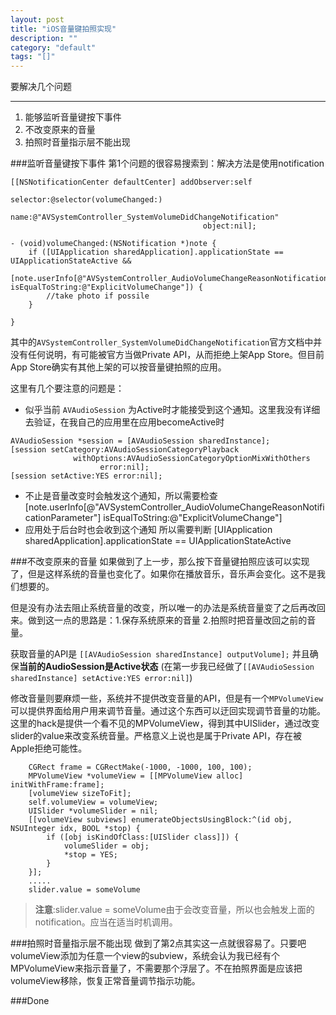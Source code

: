 ```yaml
---
layout: post
title: "iOS音量键拍照实现"
description: ""
category: "default"
tags: "[]"
---
```

要解决几个问题
____
1. 能够监听音量键按下事件
2. 不改变原来的音量
3. 拍照时音量指示层不能出现

###监听音量键按下事件
第1个问题的很容易搜索到：解决方法是使用notification

```
[[NSNotificationCenter defaultCenter] addObserver:self
                                         selector:@selector(volumeChanged:)
                                             name:@"AVSystemController_SystemVolumeDidChangeNotification"
                                           object:nil];

- (void)volumeChanged:(NSNotification *)note {
	if ([UIApplication sharedApplication].applicationState == UIApplicationStateActive && 
	[note.userInfo[@"AVSystemController_AudioVolumeChangeReasonNotificationParameter"] isEqualToString:@"ExplicitVolumeChange"]) {
		//take photo if possile
	}
    
}
```
其中的`AVSystemController_SystemVolumeDidChangeNotification`官方文档中并没有任何说明，有可能被官方当做Private API，从而拒绝上架App Store。但目前App Store确实有其他上架的可以按音量键拍照的应用。

这里有几个要注意的问题是：
- 似乎当前 `AVAudioSession` 为Active时才能接受到这个通知。这里我没有详细去验证，在我自己的应用里在应用becomeActive时

```
AVAudioSession *session = [AVAudioSession sharedInstance];
[session setCategory:AVAudioSessionCategoryPlayback
              withOptions:AVAudioSessionCategoryOptionMixWithOthers
                    error:nil];
[session setActive:YES error:nil];

```
- 不止是音量改变时会触发这个通知，所以需要检查
    [note.userInfo[@"AVSystemController_AudioVolumeChangeReasonNotificationParameter"] isEqualToString:@"ExplicitVolumeChange"]
- 应用处于后台时也会收到这个通知 所以需要判断 
    [UIApplication sharedApplication].applicationState == UIApplicationStateActive

###不改变原来的音量
如果做到了上一步，那么按下音量键拍照应该可以实现了，但是这样系统的音量也变化了。如果你在播放音乐，音乐声会变化。这不是我们想要的。

但是没有办法去阻止系统音量的改变，所以唯一的办法是系统音量变了之后再改回来。做到这一点的思路是：1.保存系统原来的音量 2.拍照时把音量改回之前的音量。

获取音量的API是  `[[AVAudioSession sharedInstance] outputVolume];`
并且确保**当前的AudioSession是Active状态** (在第一步我已经做了`[[AVAudioSession sharedInstance] setActive:YES error:nil]`)

修改音量则要麻烦一些，系统并不提供改变音量的API，但是有一个`MPVolumeView`可以提供界面给用户用来调节音量。通过这个东西可以迂回实现调节音量的功能。
这里的hack是提供一个看不见的MPVolumeView，得到其中UISlider，通过改变slider的value来改变系统音量。严格意义上说也是属于Private API，存在被Apple拒绝可能性。

```
    CGRect frame = CGRectMake(-1000, -1000, 100, 100);
    MPVolumeView *volumeView = [[MPVolumeView alloc] initWithFrame:frame];
    [volumeView sizeToFit];
    self.volumeView = volumeView;
    UISlider *volumeSlider = nil;
    [[volumeView subviews] enumerateObjectsUsingBlock:^(id obj, NSUInteger idx, BOOL *stop) {
        if ([obj isKindOfClass:[UISlider class]]) {
            volumeSlider = obj;
            *stop = YES;
        }
    }];
    .....
    slider.value = someVolume
```
>**注意**:slider.value = someVolume由于会改变音量，所以也会触发上面的notification。应当在适当时机调用。

###拍照时音量指示层不能出现
做到了第2点其实这一点就很容易了。只要吧volumeView添加为任意一个view的subview，系统会认为我已经有个MPVolumeView来指示音量了，不需要那个浮层了。不在拍照界面是应该把volumeView移除，恢复正常音量调节指示功能。

###Done














